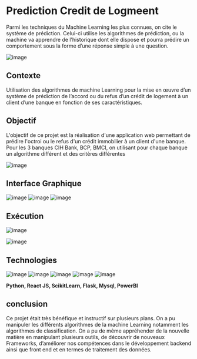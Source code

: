 # Prediction Credit de Logmeent 

Parmi les techniques du Machine Learning les plus connues, on cite le système de prédiction. Celui-ci utilise les algorithmes de prédiction, ou la machine va apprendre de l’historique dont elle dispose et pourra prédire un comportement sous la forme d’une réponse simple à une question.

![image](https://user-images.githubusercontent.com/74151613/151864921-df45eed2-1dc0-4834-b901-cdc1f7cbd0a1.png)

## Contexte

Utilisation des algorithmes de machine Learning pour la mise en œuvre d’un système de prédiction de l’accord ou du refus d’un crédit de logement à un client d’une banque en fonction de ses caractéristiques.

## Objectif

L'objectif de ce projet est la réalisation d'une application web permettant de prédire l'octroi ou le refus d'un crédit immobilier à un client d'une banque. Pour les 3 banques CIH Bank, BCP, BMCI, on utilisant pour chaque banque un algorithme différent et des critères différentes 

![image](https://user-images.githubusercontent.com/74151613/151864708-0cc741af-ce7e-43b1-8780-78f296d643dd.png)


## Interface Graphique

![image](https://user-images.githubusercontent.com/74151613/151864970-a4dc766e-6893-4429-be91-717735382598.png)
![image](https://user-images.githubusercontent.com/74151613/151864996-d1bbbc8a-4f68-4405-9dcc-623c0cfdc25c.png)
![image](https://user-images.githubusercontent.com/74151613/151865036-a3ff442b-83d6-4e29-a681-d5d8466ed6f6.png)


## Exécution
![image](https://user-images.githubusercontent.com/74151613/151865577-be5dd8a4-3b01-424d-b950-2cc7dd119ce5.png)

![image](https://user-images.githubusercontent.com/74151613/151865459-3340df71-b1e1-4bab-b8cf-7b32fe09f0d0.png)



## Technologies 
![image](https://user-images.githubusercontent.com/74151613/151880551-ad261e33-73e4-4ad8-aadd-652cbb2f8e49.png)
![image](https://user-images.githubusercontent.com/74151613/151880518-74f4931d-f956-4e0e-addf-1bdec1eee40d.png)
![image](https://user-images.githubusercontent.com/74151613/151880523-45e5bd9a-3c56-481b-bf96-27e142260fab.png)
![image](https://user-images.githubusercontent.com/74151613/151880533-d4560974-4bfc-493d-8214-4c1fd41845ce.png)
![image](https://user-images.githubusercontent.com/74151613/151880538-6d77bc43-41f0-487c-80aa-c720b196d309.png)

<strong> Python, React JS, ScikitLearn, Flask, Mysql, PowerBI </strong>

## conclusion
Ce projet était très bénéfique et instructif sur plusieurs plans. On a pu manipuler les différents algorithmes de la machine Learning notamment les algorithmes de classification. On a pu de même appréhender de la nouvelle matière en manipulant plusieurs outils, de découvrir de nouveaux Frameworks, d’améliorer nos compétences dans le développement backend ainsi que front end et en termes de traitement des données.



